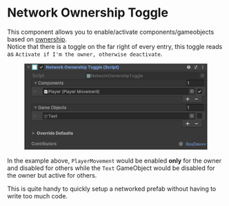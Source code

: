 # Network Ownership Toggle

This component allows you to enable/activate components/gameobjects based on [ownership](../systems-and-modules/network-identity/ownership.md).\
Notice that there is a toggle on the far right of every entry, this toggle reads as `Activate if I'm the owner, otherwise deactivate`.

<figure><img src="../.gitbook/assets/image (33).png" alt=""><figcaption></figcaption></figure>

In the example above, `PlayerMovement` would be enabled **only** for the owner and disabled for others while the `Text` GameObject would be disabled for the owner but active for others.

This is quite handy to quickly setup a networked prefab without having to write too much code.
